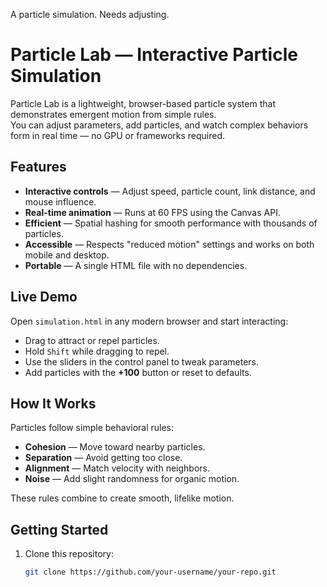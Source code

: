 A particle simulation. Needs adjusting.

# Particle Lab — Interactive Particle Simulation

Particle Lab is a lightweight, browser-based particle system that demonstrates emergent motion from simple rules.  
You can adjust parameters, add particles, and watch complex behaviors form in real time — no GPU or frameworks required.

## Features

- **Interactive controls** — Adjust speed, particle count, link distance, and mouse influence.
- **Real-time animation** — Runs at 60 FPS using the Canvas API.
- **Efficient** — Spatial hashing for smooth performance with thousands of particles.
- **Accessible** — Respects "reduced motion" settings and works on both mobile and desktop.
- **Portable** — A single HTML file with no dependencies.

## Live Demo

Open `simulation.html` in any modern browser and start interacting:
- Drag to attract or repel particles.
- Hold `Shift` while dragging to repel.
- Use the sliders in the control panel to tweak parameters.
- Add particles with the **+100** button or reset to defaults.

## How It Works

Particles follow simple behavioral rules:
- **Cohesion** — Move toward nearby particles.
- **Separation** — Avoid getting too close.
- **Alignment** — Match velocity with neighbors.
- **Noise** — Add slight randomness for organic motion.

These rules combine to create smooth, lifelike motion.

## Getting Started

1. Clone this repository:
   ```bash
   git clone https://github.com/your-username/your-repo.git

